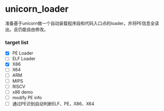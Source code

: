 # unicorn_loader
准备基于unicorn做一个自动装载程序段和代码入口点的loader。并将PE信息全读出。且仍能自由修改。

### target list
- [x] PE Loader
- [ ] ELF Loader
- [x] X86
- [ ] X64
- [ ] ARM
- [ ] MIPS
- [ ] RISCV
- [ ] x86 demo
- [ ] modify PE info
- [ ] 通过PE识别自动判断ELF、PE，X86、X64